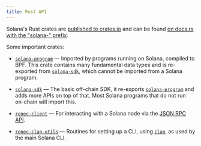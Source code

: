 ```yaml
---
title: Rust API
---
```


Solana's Rust crates are [published to crates.io][crates.io] and can be found
[on docs.rs with the "solana-" prefix][docs.rs].

[crates.io]: https://crates.io/search?q=solana-
[docs.rs]: https://docs.rs/releases/search?query=solana-

Some important crates:

- [`solana-program`] &mdash; Imported by programs running on Solana, compiled
  to BPF. This crate contains many fundamental data types and is re-exported from
  [`solana-sdk`], which cannot be imported from a Solana program.

- [`solana-sdk`] &mdash; The basic off-chain SDK, it re-exports
  [`solana-program`] and adds more APIs on top of that. Most Solana programs
  that do not run on-chain will import this.

- [`renec-client`] &mdash; For interacting with a Solana node via the
  [JSON RPC API](jsonrpc-api).

- [`renec-clap-utils`] &mdash; Routines for setting up a CLI, using [`clap`],
  as used by the main Solana CLI.

[`solana-program`]: https://docs.rs/solana-program
[`solana-sdk`]: https://docs.rs/solana-sdk
[`renec-client`]: https://docs.rs/renec-client
[`renec-clap-utils`]: https://docs.rs/renec-clap-utils
[`clap`]: https://docs.rs/clap
